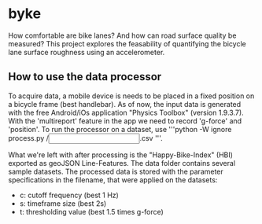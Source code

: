 # byke
How comfortable are bike lanes? And how can road surface quality be measured? This project explores the feasability of quantifying the bicycle lane surface roughness using an accelerometer. 

## How to use the data processor 
To acquire data, a mobile device is needs to be placed in a fixed position on a bicycle frame (best handlebar). As of now, the input data is generated with the free Android/iOs application "Physics Toolbox" (version 1.9.3.7). With the 'multireport' feature in the app we need to record 'g-force' and 'position'. 
To run the processor on a dataset, use '''python -W ignore process.py /<input>.csv <outputname> '''.

What we're left with after processing is the "Happy-Bike-Index" (HBI) exported as geoJSON Line-Features. The data folder contains several sample datasets. The processed data is stored with the parameter specifications in the filename, that were applied on the datasets:
- c: cutoff frequency (best 1 Hz)
- s: timeframe size (best 2s)
- t: thresholding value (best 1.5 times g-force) 
